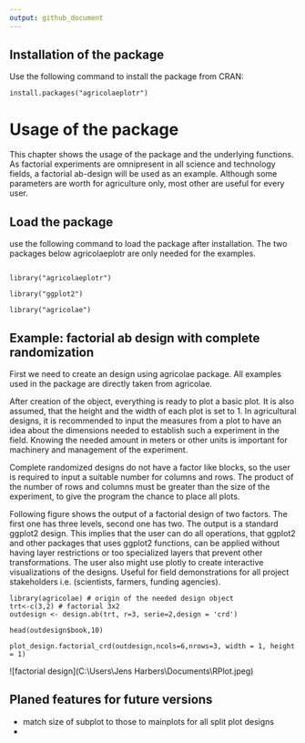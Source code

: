```yaml
---
output: github_document
---
```

## Installation of the package
Use the following command to install the package from CRAN:

```
install.packages("agricolaeplotr")
```

# Usage of the package
This chapter shows the usage of the package and the underlying functions.
As factorial experiments are omnipresent in all science and technology fields, a
factorial ab-design will be used as an example. Although some parameters are worth for agriculture only, most other are useful for every user.

## Load the package
use the following command to load the package after installation. The two packages below agricolaeplotr are only needed for the examples.

```

library("agricolaeplotr")

library("ggplot2")

library("agricolae")

```

## Example: factorial ab design with complete randomization

First we need to create an design using agricolae package.
All examples used in the package are directly taken from agricolae.

After creation of the object, everything is ready to plot a basic plot. It is also assumed, that the height and the width of each plot is set to 1. In agricultural designs, it is recommended to input the measures from a plot to have an idea about the dimensions needed to establish such a experiment in the field.
Knowing the needed amount in meters or other units is important for machinery and management of the experiment.

Complete randomized designs do not have a factor like blocks, so the user is required to input a suitable number for columns and rows. The product of the number of rows and columns must be greater than the size of the experiment, to give the program the chance to place all plots.

Following figure shows the output of a factorial design of two factors. The first one has three levels, second one has two. The output is a standard ggplot2 design. This implies that the user can do all operations, that ggplot2 and other packages that uses ggplot2 functions, can be applied without having layer restrictions or too specialized layers that prevent other transformations. The user also might use plotly to create interactive visualizations of the designs. Useful for field demonstrations for all project stakeholders i.e. (scientists, farmers, funding agencies).

``` 
library(agricolae) # origin of the needed design object
trt<-c(3,2) # factorial 3x2
outdesign <- design.ab(trt, r=3, serie=2,design = 'crd')

head(outdesign$book,10)

plot_design.factorial_crd(outdesign,ncols=6,nrows=3, width = 1, height = 1)

```
![factorial design](C:\Users\Jens Harbers\Documents\RPlot.jpeg)



## Planed features for future versions

- match size of subplot to those to mainplots for all split plot designs
- 
